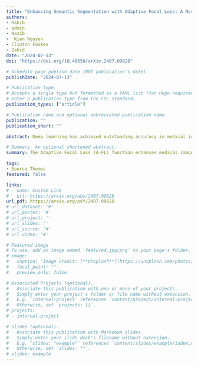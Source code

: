 ```yaml
---
title: "Enhancing Semantic Segmentation with Adaptive Focal Loss: A Novel Approach"
authors:
- Rakib
- admin
- Nazib
-  Kien Nguyen
- Clinton Fookes
- Zahid
date: "2024-07-13"
doi: "https://doi.org/10.48550/arXiv.2407.09828"

# Schedule page publish date (NOT publication's date).
publishDate: "2024-07-13"

# Publication type.
# Accepts a single type but formatted as a YAML list (for Hugo requirements).
# Enter a publication type from the CSL standard.
publication_types: ["article"]

# Publication name and optional abbreviated publication name.
publication: ""
publication_short: ""

abstract: Deep learning has achieved outstanding accuracy in medical image segmentation, particularly for objects like organs or tumors with smooth boundaries or large sizes. Whereas, it encounters significant difficulties with objects that have zigzag boundaries or are small in size, leading to a notable decrease in segmentation effectiveness. In this context, using a loss function that incorporates smoothness and volume information into a model's predictions offers a promising solution to these shortcomings. In this work, we introduce an Adaptive Focal Loss (A-FL) function designed to mitigate class imbalance by down-weighting the loss for easy examples that results in up-weighting the loss for hard examples and giving greater emphasis to challenging examples, such as small and irregularly shaped objects. The proposed A-FL involves dynamically adjusting a focusing parameter based on an object's surface smoothness, size information, and adjusting the class balancing parameter based on the ratio of targeted area to total area in an image. We evaluated the performance of the A-FL using ResNet50-encoded U-Net architecture on the Picai 2022 and BraTS 2018 datasets. On the Picai 2022 dataset, the A-FL achieved an Intersection over Union (IoU) of 0.696 and a Dice Similarity Coefficient (DSC) of 0.769, outperforming the regular Focal Loss (FL) by 5.5% and 5.4% respectively. It also surpassed the best baseline Dice-Focal by 2.0% and 1.2%. On the BraTS 2018 dataset, A-FL achieved an IoU of 0.883 and a DSC of 0.931. The comparative studies show that the proposed A-FL function surpasses conventional methods, including Dice Loss, Focal Loss, and their hybrid variants, in IoU, DSC, Sensitivity, and Specificity metrics. This work highlights A-FL's potential to improve deep learning models for segmenting clinically significant regions in medical images, leading to more precise and reliable diagnostic tools.

# Summary. An optional shortened abstract.
summary: The Adaptive Focal Loss (A-FL) function enhances medical image segmentation by addressing class imbalance and improving accuracy for small or irregularly shaped objects. Incorporating smoothness and volume information, A-FL dynamically adjusts parameters based on object characteristics. Tested on the Picai 2022 and BraTS 2018 datasets with a ResNet50-encoded U-Net architecture, A-FL achieved significant improvements in Intersection over Union (IoU) and Dice Similarity Coefficient (DSC), outperforming standard Focal Loss and other methods. This approach offers a promising enhancement for deep learning models in medical diagnostics.

tags:
- Source Themes
featured: false

links:
# - name: Custom Link
#   url: https://arxiv.org/abs/2407.09828
url_pdf: https://arxiv.org/pdf/2407.09828
# url_dataset: '#'
# url_poster: '#'
# url_project: ''
# url_slides: ''
# url_source: '#'
# url_video: '#'

# Featured image
# To use, add an image named `featured.jpg/png` to your page's folder. 
# image:
#   caption: 'Image credit: [**Unsplash**](https://unsplash.com/photos/s9CC2SKySJM)'
#   focal_point: ""
#   preview_only: false

# Associated Projects (optional).
#   Associate this publication with one or more of your projects.
#   Simply enter your project's folder or file name without extension.
#   E.g. `internal-project` references `content/project/internal-project/index.md`.
#   Otherwise, set `projects: []`.
# projects:
# - internal-project

# Slides (optional).
#   Associate this publication with Markdown slides.
#   Simply enter your slide deck's filename without extension.
#   E.g. `slides: "example"` references `content/slides/example/index.md`.
#   Otherwise, set `slides: ""`.
# slides: example
---
```


<!-- {{% callout note %}}
Create your slides in Markdown - click the *Slides* button to check out the example.
{{% /callout %}} -->

<!-- Add the publication's **full text** or **supplementary notes** here. You can use rich formatting such as including [code, math, and images](https://docs.hugoblox.com/content/writing-markdown-latex/). -->
